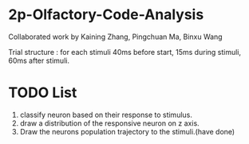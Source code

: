 # 2p-Olfactory-Code-Analysis

Collaborated work by Kaining Zhang, Pingchuan Ma, Binxu Wang

Trial structure : for each stimuli 40ms before start, 15ms during stimuli, 60ms after stimuli. 



# TODO List

1. classify neuron based on their response to stimulus.
2. draw a distribution of the responsive neuron on z axis.
3. Draw the neurons population trajectory to the stimuli.(have done) 


